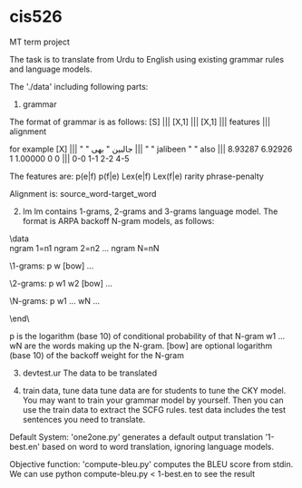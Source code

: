 # cis526
MT term project

The task is to translate from Urdu to English using existing grammar rules and language models.

The './data' including following parts:

1. grammar

The format of grammar is as follows:
[S] ||| [X,1] ||| [X,1] ||| features ||| alignment

for example
[X] ||| " " جالبین " بھی ||| " " jalibeen " " also ||| 8.93287 6.92926 1 1.00000 0 0 ||| 0-0 1-1 2-2 4-5

The features are:
p(e|f) p(f|e) Lex(e|f) Lex(f|e) rarity phrase-penalty

Alignment is:
source_word-target_word


2. lm
lm contains 1-grams, 2-grams and 3-grams language model.
The format is ARPA backoff N-gram models, as follows:

\data\
ngram 1=n1
ngram 2=n2
...
ngram N=nN

\1-grams:
p	w		[bow]
...

\2-grams:
p	w1 w2		[bow]
...

\N-grams:
p	w1 ... wN
...

\end\

p is the logarithm (base 10) of conditional probability of that N-gram
w1 ... wN are the words making up the N-gram.
[bow] are optional logarithm (base 10) of the backoff weight for the N-gram

3. devtest.ur
The data to be translated

4. train data, tune data
tune data are for students to tune the CKY model.
You may want to train your grammar model by yourself. Then you can use the train data to extract the SCFG rules.
test data includes the test sentences you need to translate.



Default System:
'one2one.py' generates a default output translation '1-best.en' based on word to word translation, ignoring language models.



Objective function:
'compute-bleu.py' computes the BLEU score from stdin. We can use
	python compute-bleu.py < 1-best.en
to see the result

